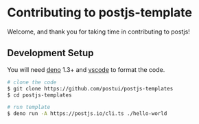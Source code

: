 # Contributing to postjs-template

Welcome, and thank you for taking time in contributing to postjs!

## Development Setup

You will need [deno](https://deno.land/) 1.3+ and [vscode](https://code.visualstudio.com/) to format the code.

```bash
# clone the code
$ git clone https://github.com/postui/postjs-templates
$ cd postjs-templates

# run template
$ deno run -A https://postjs.io/cli.ts ./hello-world
```
